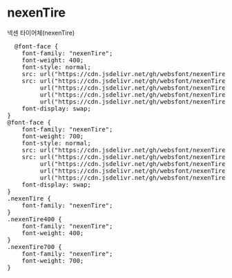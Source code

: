 # nexenTire
넥센 타이어체(nexenTire)

<pre>
  @font-face {
    font-family: "nexenTire";
    font-weight: 400;
    font-style: normal;
    src: url("https://cdn.jsdelivr.net/gh/websfont/nexenTire/nexenTire-Regular.eot");
    src: url("https://cdn.jsdelivr.net/gh/websfont/nexenTire/nexenTire-Regular.eot?#iefix") format("embedded-opentype"),
         url("https://cdn.jsdelivr.net/gh/websfont/nexenTire/nexenTire-Regular.woff2") format("woff2"),
         url("https://cdn.jsdelivr.net/gh/websfont/nexenTire/nexenTire-Regular.woff") format("woff"),
         url("https://cdn.jsdelivr.net/gh/websfont/nexenTire/nexenTire-Regular.ttf") format("truetype");
    font-display: swap;
} 
@font-face {
    font-family: "nexenTire";
    font-weight: 700;
    font-style: normal;
    src: url("https://cdn.jsdelivr.net/gh/websfont/nexenTire/nexenTire-Bold.eot");
    src: url("https://cdn.jsdelivr.net/gh/websfont/nexenTire/nexenTire-Bold.eot?#iefix") format("embedded-opentype"),
         url("https://cdn.jsdelivr.net/gh/websfont/nexenTire/nexenTire-Bold.woff2") format("woff2"),
         url("https://cdn.jsdelivr.net/gh/websfont/nexenTire/nexenTire-Bold.woff") format("woff"),
         url("https://cdn.jsdelivr.net/gh/websfont/nexenTire/nexenTire-Bold.ttf") format("truetype");
    font-display: swap;
} 
.nexenTire {
    font-family: "nexenTire";
}
.nexenTire400 {
    font-family: "nexenTire";
    font-weight: 400;
}
.nexenTire700 {
    font-family: "nexenTire";
    font-weight: 700;
}
</pre>
